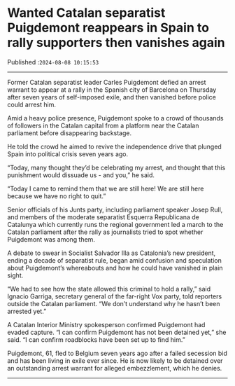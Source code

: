 # Wanted Catalan separatist Puigdemont reappears in Spain to rally supporters then vanishes again

Published :`2024-08-08 10:15:53`

---

Former Catalan separatist leader Carles Puigdemont defied an arrest warrant to appear at a rally in the Spanish city of Barcelona on Thursday after seven years of self-imposed exile, and then vanished before police could arrest him.

Amid a heavy police presence, Puigdemont spoke to a crowd of thousands of followers in the Catalan capital from a platform near the Catalan parliament before disappearing backstage.

He told the crowd he aimed to revive the independence drive that plunged Spain into political crisis seven years ago.

“Today, many thought they’d be celebrating my arrest, and thought that this punishment would dissuade us - and you,” he said.

“Today I came to remind them that we are still here! We are still here because we have no right to quit.”

Senior officials of his Junts party, including parliament speaker Josep Rull, and members of the moderate separatist Esquerra Republicana de Catalunya which currently runs the regional government led a march to the Catalan parliament after the rally as journalists tried to spot whether Puigdemont was among them.

A debate to swear in Socialist Salvador Illa as Catalonia’s new president, ending a decade of separatist rule, began amid confusion and speculation about Puigdemont’s whereabouts and how he could have vanished in plain sight.

“We had to see how the state allowed this criminal to hold a rally,” said Ignacio Garriga, secretary general of the far-right Vox party, told reporters outside the Catalan parliament. “We don’t understand why he hasn’t been arrested yet.”

A Catalan Interior Ministry spokesperson confirmed Puigdemont had evaded capture. “I can confirm Puigdemont has not been detained yet,” she said. “I can confirm roadblocks have been set up to find him.”

Puigdemont, 61, fled to Belgium seven years ago after a failed secession bid and has been living in exile ever since. He is now likely to be detained over an outstanding arrest warrant for alleged embezzlement, which he denies.

---

